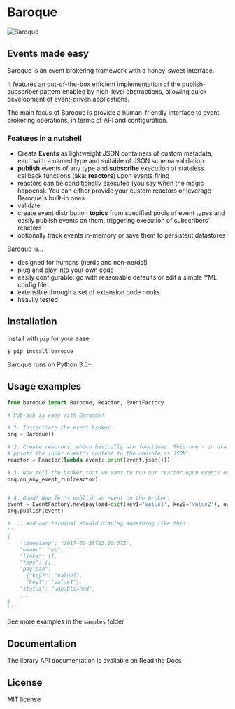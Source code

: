 # Baroque

![Baroque](https://raw.githubusercontent.com/baroquehq/baroque/master/baroque.png)

## Events made easy
Baroque is an event brokering framework with a honey-sweet interface.

It features an out-of-the-box efficient implementation of the publish-subscriber 
pattern enabled by high-level abstractions, allowing quick development of 
event-driven applications.

The main focus of Baroque is provide a human-friendly interface to event
brokering operations, in terms of API and configuration.


### Features in a nutshell
  - Create **Events** as lightweight JSON containers of custom metadata, each 
    with a named type and suitable of JSON schema validation
  - **publish** events of any type and **subscribe** execution of stateless 
    callback functions (aka: **reactors**) upon events firing
  - reactors can be conditionally executed (you say when the magic happens). You
    can either provide your custom reactors or leverage Baroque's built-in ones
  - validate
  - create event distribution **topics** from specified pools of event types 
    and easily publish events on them, triggering execution of subscribers'
    reactors
  - optionally track events in-memory or save them to persistent datastores 

Baroque is...
  - designed for humans (nerds and non-nerds!)
  - plug and play into your own code
  - easily configurable: go with reasonable defaults or edit a simple 
    YML config file
  - extensible through a set of extension code hooks
  - heavily tested


##  Installation

Install with `pip` for your ease:

```shell
$ pip install baroque
```

Baroque runs on Python 3.5+


## Usage examples
```python
from baroque import Baroque, Reactor, EventFactory

# Pub-sub is easy with Baroque!

# 1. Instantiate the event broker:
brq = Baroque()

# 2. Create reactors, which basically are functions. This one - in example -
# prints the input event's content to the console as JSON
reactor = Reactor(lambda event: print(event.json()))

# 3. Now tell the broker that we want to run our reactor upon events of any type:
brq.on_any_event_run(reactor)


# 4. Good! Now let's publish an event on the broker:
event = EventFactory.new(payload=dict(key1='value1', key2='value2'), owner='me')
brq.publish(event)

# ... and our terminal should display something like this:
'''
{
    "timestamp": "2017-03-28T23:20:57Z",
	"owner": "me",
	"links": [],
	"tags": [],
	"payload": 
	  {"key2": "value2",
	  "key1": "value1"},
	"status": "unpublished",
    ...
}
'''
```

See more examples in the `samples` folder


## Documentation
The library API documentation is available on Read the Docs

## License
MIT license

